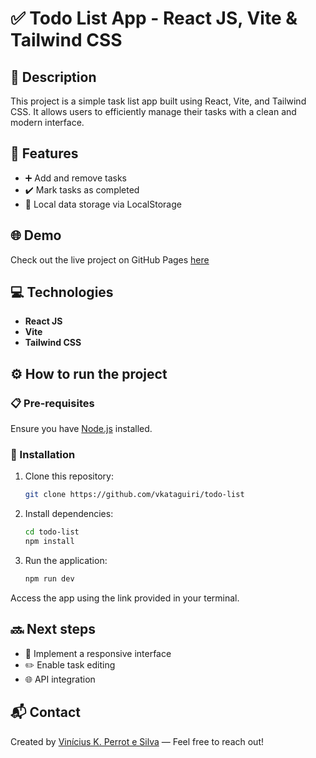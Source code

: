 # ✅ Todo List App - React JS, Vite & Tailwind CSS

## 📝 Description

This project is a simple task list app built using React, Vite, and Tailwind CSS. It allows users to efficiently manage their tasks with a clean and modern interface.

## 🚀 Features

- ➕ Add and remove tasks
- ✔️ Mark tasks as completed
- 💾 Local data storage via LocalStorage

## 🌐 Demo

Check out the live project on GitHub Pages [here](https://vkataguiri.github.io/todo-list)

## 💻 Technologies

- **React JS**
- **Vite**
- **Tailwind CSS**

## ⚙️ How to run the project

### 📋 Pre-requisites

Ensure you have [Node.js](https://nodejs.org/) installed.

### 🔧 Installation

1. Clone this repository:
   ```bash
   git clone https://github.com/vkataguiri/todo-list
   ```
2. Install dependencies:

   ```bash
   cd todo-list
   npm install
   ```

3. Run the application:
   ```bash
   npm run dev
   ```

Access the app using the link provided in your terminal.

## 🔜 Next steps

- 📱 Implement a responsive interface
- ✏️ Enable task editing
- 🌐 API integration

## 📬 Contact

Created by [Vinícius K. Perrot e Silva](https://github.com/vkataguiri) — Feel free to reach out!
